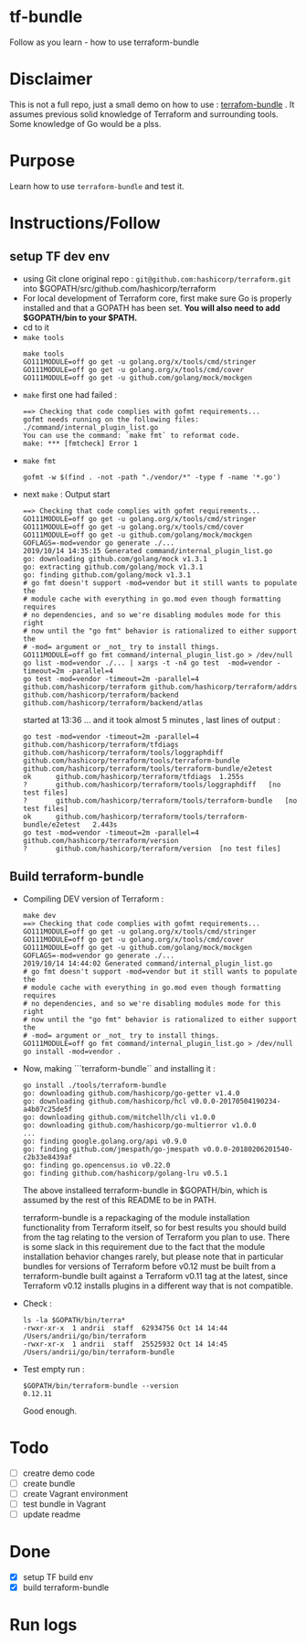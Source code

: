 # tf-bundle
Follow as you learn - how to use terraform-bundle

# Disclaimer

This is not a full repo, just a small demo on how to use : [terrafom-bundle](https://github.com/hashicorp/terraform/tree/master/tools/terraform-bundle) . It assumes previous solid knowledge of Terraform and surrounding tools.  Some knowledge of Go would be a plss.

# Purpose

Learn how to use `terraform-bundle` and test it. 



# Instructions/Follow

## setup TF dev env
- using Git clone original repo : `git@github.com:hashicorp/terraform.git` into $GOPATH/src/github.com/hashicorp/terraform
- For local development of Terraform core, first make sure Go is properly installed and that a GOPATH has been set. **You will also need to add $GOPATH/bin to your $PATH.**
- cd to it
- `make tools`
    ```
    make tools
    GO111MODULE=off go get -u golang.org/x/tools/cmd/stringer
    GO111MODULE=off go get -u golang.org/x/tools/cmd/cover
    GO111MODULE=off go get -u github.com/golang/mock/mockgen
    ```
- `make`
    first one had failed : 
    ```
    ==> Checking that code complies with gofmt requirements...
    gofmt needs running on the following files:
    ./command/internal_plugin_list.go
    You can use the command: `make fmt` to reformat code.
    make: *** [fmtcheck] Error 1
    ```
- `make fmt`
    ```
    gofmt -w $(find . -not -path "./vendor/*" -type f -name '*.go')
    ```    
- next `make` : 
Output start
    ```
    ==> Checking that code complies with gofmt requirements...
    GO111MODULE=off go get -u golang.org/x/tools/cmd/stringer
    GO111MODULE=off go get -u golang.org/x/tools/cmd/cover
    GO111MODULE=off go get -u github.com/golang/mock/mockgen
    GOFLAGS=-mod=vendor go generate ./...
    2019/10/14 14:35:15 Generated command/internal_plugin_list.go
    go: downloading github.com/golang/mock v1.3.1
    go: extracting github.com/golang/mock v1.3.1
    go: finding github.com/golang/mock v1.3.1
    # go fmt doesn't support -mod=vendor but it still wants to populate the
    # module cache with everything in go.mod even though formatting requires
    # no dependencies, and so we're disabling modules mode for this right
    # now until the "go fmt" behavior is rationalized to either support the
    # -mod= argument or _not_ try to install things.
    GO111MODULE=off go fmt command/internal_plugin_list.go > /dev/null
    go list -mod=vendor ./... | xargs -t -n4 go test  -mod=vendor -timeout=2m -parallel=4
    go test -mod=vendor -timeout=2m -parallel=4 github.com/hashicorp/terraform github.com/hashicorp/terraform/addrs github.com/hashicorp/terraform/backend github.com/hashicorp/terraform/backend/atlas
    ```
    started at 13:36 ... and it took almost 5 minutes , last lines of output : 
    ```
    go test -mod=vendor -timeout=2m -parallel=4 github.com/hashicorp/terraform/tfdiags github.com/hashicorp/terraform/tools/loggraphdiff github.com/hashicorp/terraform/tools/terraform-bundle github.com/hashicorp/terraform/tools/terraform-bundle/e2etest
    ok  	github.com/hashicorp/terraform/tfdiags	1.255s
    ?   	github.com/hashicorp/terraform/tools/loggraphdiff	[no test files]
    ?   	github.com/hashicorp/terraform/tools/terraform-bundle	[no test files]
    ok  	github.com/hashicorp/terraform/tools/terraform-bundle/e2etest	2.443s
    go test -mod=vendor -timeout=2m -parallel=4 github.com/hashicorp/terraform/version
    ?   	github.com/hashicorp/terraform/version	[no test files]
    ```
## Build terraform-bundle 
- Compiling DEV version of Terraform : 
    ```
    make dev
    ==> Checking that code complies with gofmt requirements...
    GO111MODULE=off go get -u golang.org/x/tools/cmd/stringer
    GO111MODULE=off go get -u golang.org/x/tools/cmd/cover
    GO111MODULE=off go get -u github.com/golang/mock/mockgen
    GOFLAGS=-mod=vendor go generate ./...
    2019/10/14 14:44:02 Generated command/internal_plugin_list.go
    # go fmt doesn't support -mod=vendor but it still wants to populate the
    # module cache with everything in go.mod even though formatting requires
    # no dependencies, and so we're disabling modules mode for this right
    # now until the "go fmt" behavior is rationalized to either support the
    # -mod= argument or _not_ try to install things.
    GO111MODULE=off go fmt command/internal_plugin_list.go > /dev/null
    go install -mod=vendor .
    ```
- Now, making ```terraform-bundle`` and installing it : 
    ```
    go install ./tools/terraform-bundle
    go: downloading github.com/hashicorp/go-getter v1.4.0
    go: downloading github.com/hashicorp/hcl v0.0.0-20170504190234-a4b07c25de5f
    go: downloading github.com/mitchellh/cli v1.0.0
    go: downloading github.com/hashicorp/go-multierror v1.0.0
    ...
    go: finding google.golang.org/api v0.9.0
    go: finding github.com/jmespath/go-jmespath v0.0.0-20180206201540-c2b33e8439af
    go: finding go.opencensus.io v0.22.0
    go: finding github.com/hashicorp/golang-lru v0.5.1
    ```
    The above installeed terraform-bundle in $GOPATH/bin, which is assumed by the rest of this README to be in PATH.

    terraform-bundle is a repackaging of the module installation functionality from Terraform itself, so for best results you should build from the tag relating to the version of Terraform you plan to use. There is some slack in this requirement due to the fact that the module installation behavior changes rarely, but please note that in particular bundles for versions of Terraform before v0.12 must be built from a terraform-bundle built against a Terraform v0.11 tag at the latest, since Terraform v0.12 installs plugins in a different way that is not compatible.

- Check : 
    ```
    ls -la $GOPATH/bin/terra*
    -rwxr-xr-x  1 andrii  staff  62934756 Oct 14 14:44 /Users/andrii/go/bin/terraform
    -rwxr-xr-x  1 andrii  staff  25525932 Oct 14 14:45 /Users/andrii/go/bin/terraform-bundle
    ```
- Test empty run :
    ```
    $GOPATH/bin/terraform-bundle --version
    0.12.11
    ```
    Good enough.


# Todo


- [ ] creatre demo code
- [ ] create bundle
- [ ] create Vagrant environment
- [ ] test bundle in Vagrant
- [ ] update readme

# Done
- [x] setup TF build env
- [x] build terraform-bundle

# Run logs
